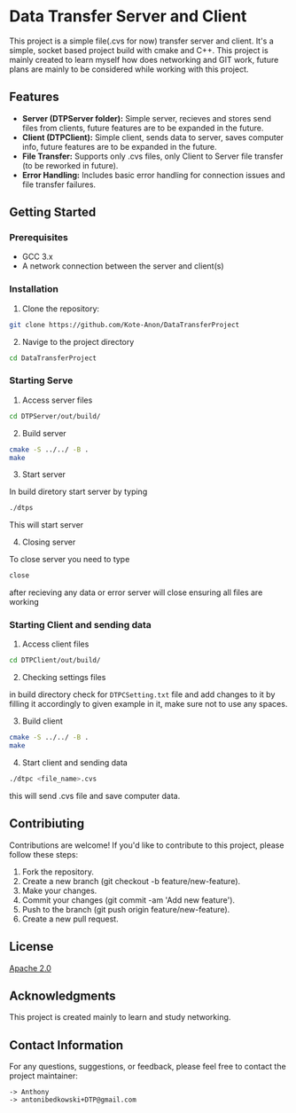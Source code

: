 # Data Transfer Server and Client

This project is a simple file(.cvs for now) transfer server and client. It's a simple, socket based project build with cmake and C++. 
This project is mainly created to learn myself how does networking and GIT work, future plans are mainly to be considered while working with this project. 

## Features

- **Server (DTPServer folder):** Simple server, recieves and stores send files from clients, future features are to be expanded in the future.   
- **Client (DTPClient):** Simple client, sends data to server, saves computer info, future features are to be expanded in the future.
- **File Transfer:** Supports only .cvs files, only Client to Server file transfer (to be reworked in future).
- **Error Handling:** Includes basic error handling for connection issues and file transfer failures.

## Getting Started

### Prerequisites

- GCC 3.x
- A network connection between the server and client(s)

### Installation

1. Clone the repository:

```bash
git clone https://github.com/Kote-Anon/DataTransferProject
```
2. Navige to the project directory

```bash
cd DataTransferProject
```

### Starting Serve

1. Access server files

```bash
cd DTPServer/out/build/
```

2. Build server

```bash
cmake -S ../../ -B .
make
```
3. Start server

In build diretory start server by typing
```bash
./dtps
```
This will start server

4. Closing server

To close server you need to type 
```bash
close
```
after recieving any data or error server will close ensuring all files are working

### Starting Client and sending data

1. Access client files

```bash
cd DTPClient/out/build/
```

2. Checking settings files

in build directory check for ```DTPCSetting.txt``` file and add changes to it by filling it accordingly to given example in it, make sure not to use any spaces.

3. Build client

```bash
cmake -S ../../ -B .
make
```

4. Start client and sending data

```bash
./dtpc <file_name>.cvs
```

this will send .cvs file and save computer data.

## Contribiuting

Contributions are welcome! If you'd like to contribute to this project, please follow these steps:

   1. Fork the repository.
   2. Create a new branch (git checkout -b feature/new-feature).
   3. Make your changes.
   4. Commit your changes (git commit -am 'Add new feature').
   5. Push to the branch (git push origin feature/new-feature).
   6. Create a new pull request.

## License

[Apache 2.0](https://github.com/Kote-Anon/DataTransferProject/blob/main/LICENSE) 

## Acknowledgments

This project is created mainly to learn and study networking.

## Contact Information

For any questions, suggestions, or feedback, please feel free to contact the project maintainer:

    -> Anthony
    -> antonibedkowski+DTP@gmail.com